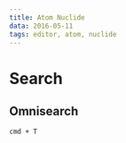```yaml
---
title: Atom Nuclide
data: 2016-05-11
tags: editor, atom, nuclide
---
```


# Search

## Omnisearch

`cmd + T`
